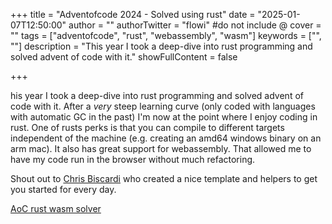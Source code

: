 +++
title = "Adventofcode 2024 - Solved using rust"
date = "2025-01-07T12:50:00"
author = ""
authorTwitter = "flowi" #do not include @
cover = ""
tags = ["adventofcode", "rust", "webassembly", "wasm"]
keywords = ["", ""]
description = "This year I took a deep-dive into rust programming and solved advent of code with it."
showFullContent = false

+++

his year I took a deep-dive into rust programming and solved advent of code with it. After a _very_ steep learning curve (only coded with languages with automatic GC in the past) I'm now at the point where I enjoy coding in rust. One of rusts perks is that you can compile to different targets independent of the machine (e.g. creating an amd64 windows binary on an arm mac). It also has great support for webassembly. That allowed me to have my code run in the browser without much refactoring.

Shout out to [Chris Biscardi](https://github.com/ChristopherBiscardi/advent-of-code/tree/main/2024/rust) who created a nice template and helpers to get you started for every day.

[AoC rust wasm solver](/adventofcode-2024)
